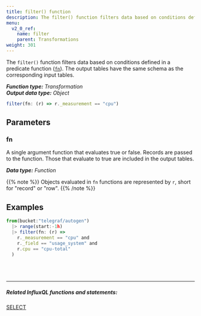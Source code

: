 ```yaml
---
title: filter() function
description: The filter() function filters data based on conditions defined in a predicate function (fn).
menu:
  v2_0_ref:
    name: filter
    parent: Transformations
weight: 301
---
```


The `filter()` function filters data based on conditions defined in a predicate function ([`fn`](#fn)).
The output tables have the same schema as the corresponding input tables.

_**Function type:** Transformation_  
_**Output data type:** Object_

```js
filter(fn: (r) => r._measurement == "cpu")
```

## Parameters

### fn
A single argument function that evaluates true or false.
Records are passed to the function.
Those that evaluate to true are included in the output tables.

_**Data type:** Function_

{{% note %}}
Objects evaluated in `fn` functions are represented by `r`, short for "record" or "row".
{{% /note %}}

## Examples
```js
from(bucket:"telegraf/autogen")
  |> range(start:-1h)
  |> filter(fn: (r) =>
    r._measurement == "cpu" and
    r._field == "usage_system" and
    r.cpu == "cpu-total"
  )
```

<hr style="margin-top:4rem"/>

##### Related InfluxQL functions and statements:
[SELECT](https://docs.influxdata.com/influxdb/latest/query_language/data_exploration/#the-basic-select-statement)
